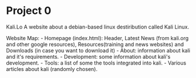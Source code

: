 # Project 0

Kali.Lo
    A website about a debian-based linux destiribution called Kali Linux.

Website Map:
    - Homepage (index.html): Header, Latest News (from kali.org and other google resources), Resources(training and news websites) and Downloads (in case you want to download it)
    - About: information about kali and it's requirements.
    - Development: some information about kali's development.
    - Tools: a list of some the tools integrated into kali.
    - Various articles about kali (randomly chosen).
